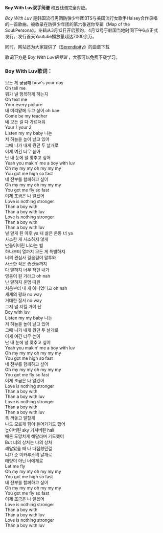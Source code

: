 

**Boy With Luv双手简谱** 和五线谱完全对应。

_Boy With Luv_ 是韩国流行男团防弹少年团BTS与美国流行女歌手Halsey合作录唱的一首歌曲。被收录在防弹少年团的第六张迷你专辑《Map of
the Soul:Persona》。专辑从3月13日开启预购，4月12号于韩国当地时间下午6点正式发行，发行首天Youtube播放量超达7000余万。

同时，网站还为大家提供了《[Serendipity](Music-9963-Serendipity-防弹少年团.html
"Serendipity")》的曲谱下载

歌词下方是 _Boy With Luv钢琴谱_ ，大家可以免费下载学习。

### Boy With Luv歌词：

모든 게 궁금해 how's your day  
Oh tell me  
뭐가 널 행복하게 하는지  
Oh text me  
Your every picture  
내 머리맡에 두고 싶어 oh bae  
Come be my teacher  
네 모든 걸 다 가르쳐줘  
Your 1 your 2  
Listen my my baby 나는  
저 하늘을 높이 날고 있어  
그때 니가 내게 줬던 두 날개로  
이제 여긴 너무 높아  
난 내 눈에 널 맞추고 싶어  
Yeah you makin' me a boy with luv  
Oh my my my oh my my my  
You got me high so fast  
네 전부를 함께하고 싶어  
Oh my my my oh my my my  
You got me fly so fast  
이제 조금은 나 알겠어  
Love is nothing stronger  
Than a boy with  
Than a boy with luv  
Love is nothing stronger  
Than a boy with  
Than a boy with luv  
널 알게 된 이후 ya 내 삶은 온통 너 ya  
사소한 게 사소하지 않게  
만들어버린 너라는 별  
하나부터 열까지 모든 게 특별하지  
너의 관심사 걸음걸이 말투와  
사소한 작은 습관들까지  
다 말하지 너무 작던 내가  
영웅이 된 거라고 oh nah  
난 말하지 운명 따윈  
처음부터 내 게 아니었다고 oh nah  
세계의 평화 no way  
거대한 질서 no way  
그저 널 지킬 거야 난  
Boy with luv  
Listen my my baby 나는  
저 하늘을 높이 날고 있어  
그때 니가 내게 줬던 두 날개로  
이제 여긴 너무 높아  
난 내 눈에 널 맞추고 싶어  
Yeah you makin' me a boy with luv  
Oh my my my oh my my my  
You got me high so fast  
네 전부를 함께하고 싶어  
Oh my my my oh my my my  
You got me fly so fast  
이제 조금은 나 알겠어  
Love is nothing stronger  
Than a boy with  
Than a boy with luv  
Love is nothing stronger  
Than a boy with  
Than a boy with luv  
툭 까놓고 말할게  
나도 모르게 힘이 들어가기도 했어  
높아버린 sky 커져버린 hall  
때론 도망치게 해달라며 기도했어  
But 너의 상처는 나의 상처  
깨달았을 때 나 다짐했던걸  
니가 준 이카루스의 날개로  
태양이 아닌 너에게로  
Let me fly  
Oh my my my oh my my my  
You got me high so fast  
네 전부를 함께하고 싶어  
Oh my my my oh my my my  
You got me fly so fast  
이제 조금은 나 알겠어  
Love is nothing stronger  
Than a boy with  
Than a boy with luv  
Love is nothing stronger  
Than a boy with luv

